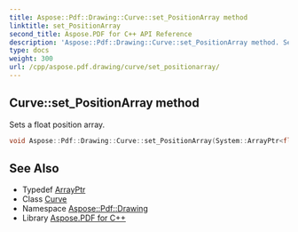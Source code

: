 ```yaml
---
title: Aspose::Pdf::Drawing::Curve::set_PositionArray method
linktitle: set_PositionArray
second_title: Aspose.PDF for C++ API Reference
description: 'Aspose::Pdf::Drawing::Curve::set_PositionArray method. Sets a float position array in C++.'
type: docs
weight: 300
url: /cpp/aspose.pdf.drawing/curve/set_positionarray/
---
```

## Curve::set_PositionArray method


Sets a float position array.

```cpp
void Aspose::Pdf::Drawing::Curve::set_PositionArray(System::ArrayPtr<float> value)
```

## See Also

* Typedef [ArrayPtr](../../../system/arrayptr/)
* Class [Curve](../)
* Namespace [Aspose::Pdf::Drawing](../../)
* Library [Aspose.PDF for C++](../../../)
